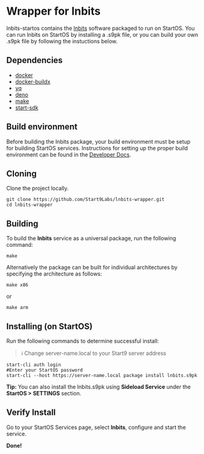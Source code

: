 # Wrapper for lnbits

lnbits-startos contains the [lnbits](https://github.com/lnbits/lnbits) software packaged to run on StartOS. You can run lnbits on StartOS by installing a .s9pk file, or you can build your own .s9pk file by following the instuctions below.

## Dependencies

- [docker](https://docs.docker.com/get-docker)
- [docker-buildx](https://docs.docker.com/buildx/working-with-buildx/)
- [yq](https://mikefarah.gitbook.io/yq)
- [deno](https://deno.land/)
- [make](https://www.gnu.org/software/make/)
- [start-sdk](https://github.com/Start9Labs/start-os/tree/sdk/backend)

## Build environment

Before building the lnbits package, your build environment must be setup for building StartOS services. Instructions for setting up the proper build environment can be found in the [Developer Docs](https://docs.start9.com/latest/developer-docs/packaging).

## Cloning

Clone the project locally. 

```
git clone https://github.com/Start9Labs/lnbits-wrapper.git
cd lnbits-wrapper
```

## Building

To build the **lnbits** service as a universal package, run the following command:

```
make
```

Alternatively the package can be built for individual architectures by specifying the architecture as follows:

```
make x86
```

or

```
make arm
```

## Installing (on StartOS)

Run the following commands to determine successful install:
> :information_source: Change server-name.local to your Start9 server address

```
start-cli auth login
#Enter your StartOS password
start-cli --host https://server-name.local package install lnbits.s9pk
```
**Tip:** You can also install the lnbits.s9pk using **Sideload Service** under the **StartOS > SETTINGS** section.

## Verify Install

Go to your StartOS Services page, select **lnbits**, configure and start the service.

**Done!** 
